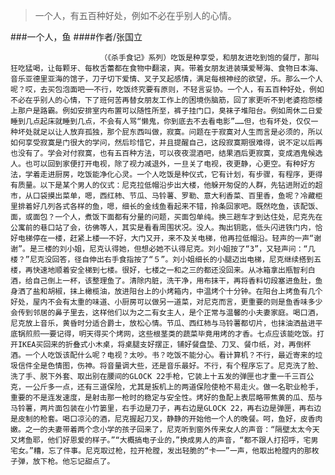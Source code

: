 > 一个人，有五百种好处，例如不必在乎别人的心情。

###一个人，鱼
####作者/张国立

						（《杀手食记》系列）吃饭是种享受，和朋友进吃到饱的餐厅，那叫狂吃猛喝，让每颗牙、每枚舌蕾都在食物中翻滚，爽。带着女朋友进装璜爱琴海、食物日本海、音乐亚德里亚海的馆子，刀子切下爱情、叉子叉起感情，满足每根神经的欲望，乐。那么一个人呢？哎，去买包泡面吧──不行，吃饭终究要有原则，不轻言妥协。一个人，有五百种好处，例如不必在乎别人的心情，下了班何苦再替女朋友工作上的困境伤脑筋，回了家更听不到老婆抱怨楼上那户是路霸。例如安排室内布置可以随性所至，裤子挂门口，臭袜子堆阳台。例如周休二日爱睡到几点起床就睡到几点，不会有人骂“懒鬼，你到底去不去看电影”……但，也有坏处，仅仅一种坏处就足以让人放弃孤独，那个屁东西叫做，寂寞。问题在于寂寞对人生而言是必须的，所以如何享受寂寞是门很大的学问，然后珍惜它，并且提醒自己，这段寂寞期很难得，说不定以后再也没有了。学会对付寂寞，也有五百种方法，可以夜夜混酒吧，结果酒后更寂寞，变成酒鬼候选人。也可以回到家便打开电视，除了视力减退外，一旦关了电视，夜更静，心更空。有种好方法，学着走进厨房，吃饭能净化心灵。一个人吃饭是种仪式，它有计划，有步骤，有程序，更得有质量。以下是某个男人的仪式：尼克拉低帽沿步出大楼，他躲开匆促的人群，先钻进附近的超市，从口袋摸出菜单，嗯，西红柿、节瓜、马铃薯、罗勒、意大利香菜、百里香，鱼呢？冷藏柜里排着好几列各式各样的鱼，嗯，细长的金线鱼看起来不错，拎条回家吧。既然吃鱼，该配饭、面，或面包？一个人，煮饭下面都有分量的问题，买面包单纯。换三趟车才到达住处，尼克先在公寓前的巷口站了会，彷佛等人，其实是看看周围状况。没人。掏出钥匙，低头闪进铁门内，恰好电梯停在一楼，赶紧上楼──不好，大门又开，来不及关电梯，他再拉低帽沿。轻声的一声“谢谢”。是三楼的刘小姐，尼克认得她，但想必她不认得尼克。刘小姐按了“3”，又轻声问：“几楼？”尼克没回答，径自伸出右手食指按了“５”。刘小姐细长的小腿迈出电梯，尼克继续搭到五楼，再快速地顺着安全梯到七楼。很好，七楼之一和之三的都还没回来。从冰箱拿出瓶智利白酒，给自己倒上一杯，该整理鱼了。清除内脏，洗干净，用布抹干，再将香料切段塞进鱼肚，鱼身洒了盐和胡椒，抹上橄榄油，放进阳台上的小烤箱内，中温烤个十分钟。在阳台上烤鱼有几个好处，屋内不会有太重的味道、小厨房可以做另一道菜，对尼克而言，更重要的则是鱼香味多少会传到邻居的鼻子里去，这样他们以为之二有女主人，是个正常与温馨的小夫妻家庭。喝口酒，尼克放上音乐，黄昏时分适合爵士，放松心情。节瓜、西红柿与马铃薯都切片，也抹油洒盐进平底锅煎煎──要记得，明天得买个烤网，这些根茎类的蔬菜毕竟用烤的才香。七点应该能吃饭。打开IKEA买回来的折叠式小木桌，将桌腿支好摆正，铺好餐盘垫、刀叉、餐巾纸，对，再倒杯酒。一个人吃饭该配什么呢？电视？太吵。书？吃饭不能分心。看计算机？不行，最近寄来的垃圾信件全是色情图，伤神。将音量调大些，还是音乐最好。不行，有个程序忘了。尼克洗了脸、洗了手、脱下外套、取出别在腰间的GLOCK 22手枪，它装上十五发的弹匣也才重一千三百公克，一公斤多一点，还有三道保险，尤其是扳机上的两道保险使枪不易走火。做一名职业枪手，重要的不是连发速度，是射击那一枪时的稳定与安全性。烤好的鱼配上表层略带焦黄的瓜、茄与马铃薯，两片面包装在小竹篓里，右手边是刀子，再右边是GLOCK 22，再右边是弹匣，再右边是皮制的枪套。喝口凉沁的酒，尼克握起刀叉，静静的开始他一个人的晚餐。呵，鱼好，皮香肉嫩。之一的夫妻带着两个念小学的孩子回来了，尼克听到窗外传来女人的声音：“隔壁太太今天又烤鱼耶，他们好恩爱的样子。”“大概搞电子业的，”换成男人的声音，“都不跟人打招呼，宅男宅女。”糟，忘了件事。尼克取过枪，拉开枪膛，发出轻脆的“卡──”一声，他取出枪膛内的那枚子弹，放下枪。他忘记甜点了。			  		